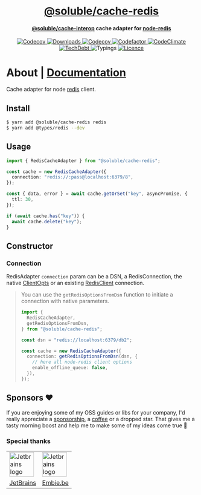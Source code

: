 <div align="center">
  <h1 align="center"><a aria-label="soluble/cache-redis" href="https://github.com/soluble-io/cache-interop/tree/main/packages/cache-redis">@soluble/cache-redis</a></h1>
  <h4 align="center"><a aria-label="soluble/cache-interop" href="">@soluble/cache-interop</a> cache adapter for <a aria-label="node-redis" href="https://github.com/NodeRedis/node-redis">node-redis</a></h4>
</div>

<p align="center">
  <a aria-label="Version" href="https://npm.im/@soluble/cache-redis">
    <img alt="Codecov" src="https://img.shields.io/npm/v/@soluble/cache-redis.svg?style=for-the-badge&labelColor=000000" />
  </a>
  <a aria-label="Downloads" href="https://npm.im/@soluble/cache-redis">
    <img alt="Downloads" src="https://img.shields.io/npm/dy/@soluble/cache-redis?style=for-the-badge&labelColor=000000" />
  </a>
  <a aria-label="Coverage" href="https://codecov.io/gh/soluble-io/cache-interop">
    <img alt="Codecov" src="https://img.shields.io/codecov/c/github/soluble-io/cache-interop?label=Coverage&logo=codecov&style=for-the-badge&labelColor=000000" />
  </a>
  <a aria-label="Codefactor" href="https://www.codefactor.io/repository/github/soluble-io/cache-interop">
    <img alt="Codefactor" src="https://img.shields.io/codefactor/grade/github/soluble-io/cache-interop?label=CF&logo=codefactor&style=for-the-badge&labelColor=000000" />
  </a>
  <a aria-label="CodeClimate" href="https://codeclimate.com/github/soluble-io/cache-interop/maintainability">
    <img alt="CodeClimate" src="https://img.shields.io/codeclimate/maintainability/soluble-io/cache-interop?logo=code-climate&style=for-the-badge&labelColor=000000" />
  </a>
  <a aria-label="TechDebt" href="https://codeclimate.com/github/soluble-io/cache-interop/maintainability">
    <img alt="TechDebt" src="https://img.shields.io/codeclimate/tech-debt/soluble-io/cache-interop?label=TechDebt&logo=code-climate&style=for-the-badge&labelColor=000000" />
  </a>
  <a aria-label="Typings">
    <img alt="Typings" src="https://img.shields.io/static/v1?label=typings&message=3.5%2B&logo=typescript&style=for-the-badge&labelColor=000000&color=9cf" />
  </a>
  <a aria-label="Licence" href="https://github.com/soluble-io/cache-interop/blob/main/LICENSE">
    <img alt="Licence" src="https://img.shields.io/npm/l/@soluble/cache-ioredis?style=for-the-badge&labelColor=000000" />
  </a>
</p>

# About | [Documentation](https://github.com/soluble-io/cache-interop/)

Cache adapter for node [redis](https://github.com/NodeRedis/node-redis) client.

## Install

```bash
$ yarn add @soluble/cache-redis redis
$ yarn add @types/redis --dev
```

## Usage

```typescript
import { RedisCacheAdapter } from "@soluble/cache-redis";

const cache = new RedisCacheAdapter({
  connection: "redis://:pass@localhost:6379/8",
});

const { data, error } = await cache.getOrSet("key", asyncPromise, {
  ttl: 30,
});

if (await cache.has("key")) {
  await cache.delete("key");
}
```

## Constructor

### Connection

RedisAdapter `connection` param can be a DSN, a RedisConnection,
the native [ClientOpts](https://github.com/NodeRedis/node-redis#options-object-properties) or an existing [RedisClient](https://github.com/NodeRedis/node-redis) connection.

> You can use the `getRedisOptionsFromDsn` function to initiate a connection
> with native parameters.
>
> ```typescript
> import {
>   RedisCacheAdapter,
>   getRedisOptionsFromDsn,
> } from "@soluble/cache-redis";
>
> const dsn = "redis://localhost:6379/db2";
>
> const cache = new RedisCacheAdapter({
>   connection: getRedisOptionsFromDsn(dsn, {
>     // here all node-redis client options
>     enable_offline_queue: false,
>   }),
> });
> ```

## Sponsors ❤️

If you are enjoying some of my OSS guides or libs for your company, I'd really appreciate a [sponsorship](https://github.com/sponsors/belgattitude), a [coffee](https://ko-fi.com/belgattitude) or a dropped star. That gives me a tasty morning boost and help me to make some of my ideas come true 🙏

### Special thanks

<table>
  <tr>
    <td>
      <a href="https://www.jetbrains.com/?ref=belgattitude" target="_blank">
         <img width="65" src="https://asset.brandfetch.io/idarKiKkI-/id53SttZhi.jpeg" alt="Jetbrains logo" />
      </a>
    </td>
    <td>
      <a href="https://www.embie.be/?ref=belgattitude" target="_blank">
        <img width="65" src="https://avatars.githubusercontent.com/u/98402122?s=200&v=4" alt="Jetbrains logo" />    
      </a>
    </td>
  </tr>
  <tr>
    <td align="center">
      <a href="https://www.jetbrains.com/?ref=belgattitude" target="_blank">JetBrains</a>
    </td>
    <td align="center">
      <a href="https://www.embie.be/?ref=belgattitude" target="_blank">Embie.be</a>
    </td>
   </tr>
</table>
